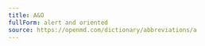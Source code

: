 ```yaml
---
title: A&O
fullForm: alert and oriented
source: https://openmd.com/dictionary/abbreviations/a
---
```

